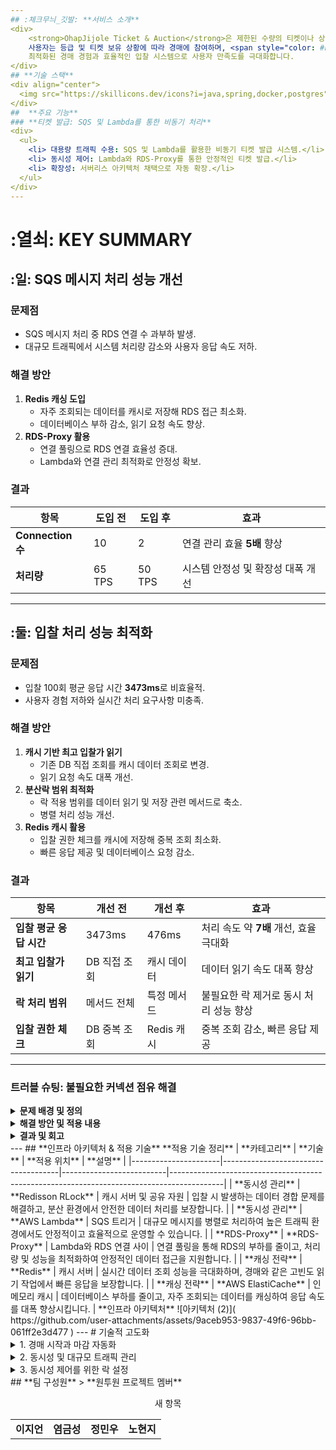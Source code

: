```yaml
---
## :체크무늬_깃발: **서비스 소개**
<div>
    <strong>OhapJijole Ticket & Auction</strong>은 제한된 수량의 티켓이나 상품을 실시간 경매 형식으로 제공하는 서비스입니다.
    사용자는 등급 및 티켓 보유 상황에 따라 경매에 참여하며, <span style="color: #FF5722; font-weight: bold;">경쟁 입찰을 통해 원하는 상품</span>을 획득할 수 있습니다.
    최적화된 경매 경험과 효율적인 입찰 시스템으로 사용자 만족도를 극대화합니다.
</div>
## **기술 스택**
<div align="center">
  <img src="https://skillicons.dev/icons?i=java,spring,docker,postgres" alt="Tech Stack" />
</div>
##  **주요 기능**
### **티켓 발급: SQS 및 Lambda를 통한 비동기 처리**
<div>
  <ul>
    <li> 대용량 트래픽 수용: SQS 및 Lambda를 활용한 비동기 티켓 발급 시스템.</li>
    <li> 동시성 제어: Lambda와 RDS-Proxy를 통한 안정적인 티켓 발급.</li>
    <li> 확장성: 서버리스 아키텍처 채택으로 자동 확장.</li>
  </ul>
</div>
---
```

# :열쇠: **KEY SUMMARY**
## **:일: SQS 메시지 처리 성능 개선**
### **문제점**
- SQS 메시지 처리 중 RDS 연결 수 과부하 발생.
- 대규모 트래픽에서 시스템 처리량 감소와 사용자 응답 속도 저하.
### **해결 방안**
1. **Redis 캐싱 도입**
   - 자주 조회되는 데이터를 캐시로 저장해 RDS 접근 최소화.
   - 데이터베이스 부하 감소, 읽기 요청 속도 향상.
2. **RDS-Proxy 활용**
   - 연결 풀링으로 RDS 연결 효율성 증대.
   - Lambda와 연결 관리 최적화로 안정성 확보.
### **결과**
| **항목**          | **도입 전** | **도입 후** | **효과**                          |
|-------------------|------------|------------|-----------------------------------|
| **Connection 수** | 10         | 2          | 연결 관리 효율 **5배** 향상       |
| **처리량**        | 65 TPS     | 50 TPS     | 시스템 안정성 및 확장성 대폭 개선 |
---
## **:둘: 입찰 처리 성능 최적화**
### **문제점**
- 입찰 100회 평균 응답 시간 **3473ms**로 비효율적.
- 사용자 경험 저하와 실시간 처리 요구사항 미충족.
### **해결 방안**
1. **캐시 기반 최고 입찰가 읽기**
   - 기존 DB 직접 조회를 캐시 데이터 조회로 변경.
   - 읽기 요청 속도 대폭 개선.
2. **분산락 범위 최적화**
   - 락 적용 범위를 데이터 읽기 및 저장 관련 메서드로 축소.
   - 병렬 처리 성능 개선.
3. **Redis 캐시 활용**
   - 입찰 권한 체크를 캐시에 저장해 중복 조회 최소화.
   - 빠른 응답 제공 및 데이터베이스 요청 감소.
### **결과**
| **항목**               | **개선 전**  | **개선 후**   | **효과**                                  |
|------------------------|--------------|---------------|-------------------------------------------|
| **입찰 평균 응답 시간**     | 3473ms       | 476ms         | 처리 속도 약 **7배** 개선, 효율 극대화    |
| **최고 입찰가 읽기**   | DB 직접 조회  | 캐시 데이터    | 데이터 읽기 속도 대폭 향상                |
| **락 처리 범위**       | 메서드 전체   | 특정 메서드    | 불필요한 락 제거로 동시 처리 성능 향상     |
| **입찰 권한 체크**     | DB 중복 조회  | Redis 캐시     | 중복 조회 감소, 빠른 응답 제공             |
---
### **트러블 슈팅: 불필요한 커넥션 점유 해결**
<details>
  <summary><strong> 문제 배경 및 정의</strong></summary>
  <h3> 배경</h3>
  <p>대규모 데이터 처리 중 <strong>RDS</strong>에서 불필요한 연결 점유가 발생하였습니다.</p>
  <p>연결 제한 초과로 인해 데이터 처리 지연 문제가 발생하였습니다.</p>
  <h3>문제</h3>
  <ul>
    <li>RDS 연결 수를 확장하려 했으나, RDS 버전의 최대 연결 제한으로 한계 발생.</li>
    <li>과도한 연결 점유로 인해 <strong>성능 저하 및 장애</strong>가 발생.</li>
  </ul>
</details>
<details>
  <summary><strong> 해결 방안 및 적용 내용</strong></summary>
  <h3> 해결 방안</h3>
  <ol>
    <li>
      <strong>RDS Proxy 활용:</strong>
      <ul>
        <li>RDS Proxy를 통해 <strong>연결 재활용 및 최적화</strong>.</li>
        <li>테스트 시 Gradual Ramp-Up 방식을 적용해 <strong>RAM 사용량</strong>을 조절.</li>
      </ul>
    </li>
    <li>
      <strong>HikariCP 설정:</strong>
      <ul>
        <li>Spring Boot에서 HikariCP를 사용해 <strong>최대/최소 연결 값</strong> 조정.</li>
        <li>
          주요 설정:
          <ul>
            <li><code>maximumPoolSize</code>: 최대 연결 수 제한 설정.</li>
            <li><code>minimumIdle</code>: 최소 연결 수를 설정해 불필요한 연결 감소.</li>
          </ul>
        </li>
      </ul>
    </li>
  </ol>
  <h3> 적용 내용</h3>
  <ul>
    <li>
      <strong>RDS Proxy:</strong>
      <ul>
        <li>기존 연결을 재활용하여 <strong>연결 풀 고갈 방지</strong>.</li>
        <li>연결 관리 효율성을 대폭 개선.</li>
      </ul>
    </li>
    <li>
      <strong>HikariCP:</strong>
      <ul>
        <li><strong>최적 연결 수 관리</strong>로 성능 향상.</li>
        <li>연결 점유 최소화로 리소스 낭비 감소.</li>
      </ul>
    </li>
  </ul>
</details>
<details>
  <summary><strong> 결과 및 회고</strong></summary>
  <h3>결과</h3>
  <ul>
    <li>
      <strong>RDS Proxy:</strong>
      <ul>
        <li>연결 풀 효율성 증가.</li>
        <li>대규모 트래픽 처리 시 <strong>안정성 확보</strong>.</li>
      </ul>
    </li>
    <li>
      <strong>HikariCP:</strong>
      <ul>
        <li>연결 점유 문제 완화.</li>
        <li>처리 속도 약 <strong>30%</strong> 향상 및 오류 발생 빈도 <strong>0%</strong> 달성.</li>
      </ul>
    </li>
  </ul>
  <h3> 회고</h3>
  <ul>
    <li>
      <strong>장점:</strong>
      <ul>
        <li>RDS Proxy는 연결 재활용과 안정성 측면에서 매우 유용.</li>
        <li>HikariCP는 설정 변경만으로 빠른 성능 최적화 가능.</li>
      </ul>
    </li>
    <li>
      <strong>단점:</strong>
      <ul>
        <li>RDS Proxy 설정 시 AWS Console 및 권한 관리에 추가 시간이 소요.</li>
        <li>테스트 환경에서는 RAM 사용량 증가로 리소스 관리 필요.</li>
      </ul>
    </li>
  </ul>
</details>
---
## **인프라 아키텍처 & 적용 기술**
 **적용 기술 정리**
| **카테고리**       |  **기술**                          | **적용 위치**           |  **설명**                                                                                 |
|----------------------|-------------------------------------|--------------------------|-------------------------------------------------------------------------------------------|
|  **동시성 관리**   |  **Redisson RLock**               | 캐시 서버 및 공유 자원     | 입찰 시 발생하는 데이터 경합 문제를 해결하고, 분산 환경에서 안전한 데이터 처리를 보장합니다.          |
|  **동시성 관리**   |  **AWS Lambda**                   | SQS 트리거                | 대규모 메시지를 병렬로 처리하여 높은 트래픽 환경에서도 안정적이고 효율적으로 운영할 수 있습니다.          |
|  **RDS-Proxy**     |  **RDS-Proxy**                   | Lambda와 RDS 연결 사이    | 연결 풀링을 통해 RDS의 부하를 줄이고, 처리량 및 성능을 최적화하여 안정적인 데이터 접근을 지원합니다.      |
|  **캐싱 전략**    |  **Redis**                       | 캐시 서버                  | 실시간 데이터 조회 성능을 극대화하며, 경매와 같은 고빈도 읽기 작업에서 빠른 응답을 보장합니다.            |
|  **캐싱 전략**    |  **AWS ElastiCache**             | 인메모리 캐시              | 데이터베이스 부하를 줄이고, 자주 조회되는 데이터를 캐싱하여 응답 속도를 대폭 향상시킵니다.                |
**인프라 아키텍처**
![아키텍처 (2)](
https://github.com/user-attachments/assets/9aceb953-9837-49f6-96bb-061ff2e3d477
)
---
# 기술적 고도화
<details>
<summary>1. 경매 시작과 마감 자동화</summary>
### 기능 개요
- 경매의 시작시간과 마감시간을 현재시간과 비교하여 정확한 시간에 상태를 자동으로 변경.
### 주요 로직
- 생성된 경매들의 시작시간과 마감시간을 비교하여 상태를 정확히 변경.
- Lambda를 활용하여 상태 자동화.
### 배경
- 경매의 시작과 마감을 실시간으로 진행할 필요가 있었고, 정확한 시간에 상태 변경이 요구됨.
### 요구사항
- 정확한 시간에 경매의 시작과 마감이 이루어져야 하며, 일관성 있게 작동해야 함.
### 선택지
1. **Spring Boot의 `@Scheduled` 사용**:
   - 로컬 프로젝트에서 1분마다 DB를 수정.
2. **AWS EventBridge Scheduler 사용**:
   - Lambda 함수를 일정 시간마다 호출.
### 의사결정
- **EventBridge Scheduler 선택 이유**:
  - 정확한 트리거 시점과 실패 시 재시도 가능.
  - 여러 인스턴스에서 중복 실행 방지.
  - 예약 작업 실행 수에 따른 비용 절감.
### 성능 개선 및 코드 개선 요약
- Lambda 코드의 경매 상태 변화를 멀티스레드 병렬 실행으로 변경.
### 문제 정의
- 기존 단일 스레드 작업으로 인해 처리 속도가 느림.
### 가설
- 주기적인 데이터베이스 호출과 비효율적인 쿼리 호출로 성능 저하 발생 가능.
### 해결 방안
1. **문제 해결 의사결정**:
   - 시작과 마감 쿼리를 하나로 합쳐 DB 호출을 줄임.
   - 단일 스레드에서 멀티스레드로 병렬 실행 변경.
2. **해결 과정**:
   - 데이터베이스 호출을 두 번에서 한 번으로 줄여 리소스 낭비 제거.
   - ThreadPool을 사용해 최대 10개의 스레드로 병렬 실행 가능.
### 해결 완료
- **결과**:
  - 병렬 실행으로 평균 처리 속도가 15초에서 5~10초로 단축.
- **전후 데이터 비교**:
  - 성능 개선 전: 평균 15초 소요.
  - 성능 개선 후: 평균 5~10초 소요.
</details>
<details>
<summary>2. 동시성 및 대규모 트래픽 관리</summary>
### 기능 개요
- SQS 및 Lambda 기반의 티켓 구매 대기열 시스템 구현.
### 주요 로직
1. SQS로 대규모 요청 분산 처리.
2. Lambda를 활용한 효율적 대기열 데이터 처리.
3. RDS Proxy를 통한 DB 연결 효율화.
### 선택지
1. Lambda + SQS 배치 사이즈 최적화.
2. Redis 기반 메모리 캐싱.
### 의사결정
- Lambda와 SQS 최적화를 통해 트래픽 처리 안정성 확보.
### 성능 개선
- 변경 전: SQS 단일 호출로 성능 저하.
- 변경 후: SQS와 Lambda 최적화로 속도 개선.
</details>
<details>
<summary>3. 동시성 제어를 위한 락 설정</summary>
### 주요 로직
동시성 제어를 위한 락 설정
### 선택지
1. 비관적 락
2. 함수형 분산 락 : 전역락 방식
3. 메서드 분리후 aop 형태 분산 락
### 의사결정
1. 비관적 락 vs 분산 락
    - 비관적 락을 했을 시에는 DB에 직접 조회가 되기 때문에 실행이 끝나는데 시간이 어느 정도 소요
    - Redis의 인메모리 DB를 사용하여 DB에 가해지는 부하를 줄이므로서 실행이 완료되는 데까지의 소요 시간을 비교하고 더 빠르다는 것을 확인
2. 함수형 분산 락 vs AOP 형태 분산 락
    - 유저 100명이 입찰을 100개의 평균 속도를 기준으로 속도 비교 결과 AOP 속도가 빨라서 선택
        - 함수형 분산 락 : 평균 2800ms → 평균 1418ms
        - 메서드 분리 : 평균 2800ms → 평균 609ms
</details>
## **팀 구성원**
> **원투원 프로젝트 멤버**
<div align="center">
  <table>
    <tr>
      <td align="center">
        <b>이지언</b><br>
      </td>
      <td align="center">
        <b>염금성</b><br>
      </td>
      <td align="center">
        <b>정민우</b><br>
      </td>
      <td align="center">
        <b>노현지</b><br>
      </td>
      </td>




새 항목



